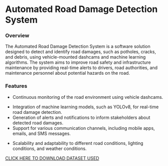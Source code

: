 # Automated Road Damage Detection System 

### Overview
The Automated Road Damage Detection System is a software solution designed to detect and identify road damages, such as potholes, cracks, and debris, using vehicle-mounted dashcams and machine learning algorithms. The system aims to improve road safety and infrastructure maintenance by providing real-time alerts to drivers, road authorities, and maintenance personnel about potential hazards on the road.

### Features
- Continuous monitoring of the road environment using vehicle dashcams.
* Integration of machine learning models, such as YOLOv8, for real-time road damage detection.
* Generation of alerts and notifications to inform stakeholders about detected road damages.
* Support for various communication channels, including mobile apps, emails, and SMS messages.
+ Scalability and adaptability to different road conditions, lighting conditions, and weather conditions.


[CLICK HERE TO DOWNLOAD DATASET USED](https://bigdatacup.s3.ap-northeast-1.amazonaws.com/2022/CRDDC2022/RDD2022/Country_Specific_Data_CRDDC2022/RDD2022_India.zip)
